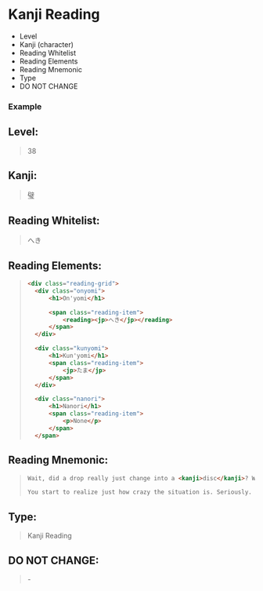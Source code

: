 # Kanji Reading
- Level
- Kanji (character)
- Reading Whitelist
- Reading Elements
- Reading Mnemonic
- Type
- DO NOT CHANGE

### Example 
## Level:
> 38
## Kanji:
> 璧
## Reading Whitelist:
> へき
## Reading Elements:
> ```html
> <div class="reading-grid">
>   <div class="onyomi">
>       <h1>On'yomi</h1>
>
>       <span class="reading-item">
>           <reading><jp>へき</jp></reading>
>       </span>
>   </div>
>
>   <div class="kunyomi">
>       <h1>Kun'yomi</h1>
>       <span class="reading-item">
>           <jp>たま</jp>
>       </span>
>   </div>
>
>   <div class="nanori">
>       <h1>Nanori</h1>
>       <span class="reading-item">
>           <p>None</p>
>       </span>
>   </span>
> ```
## Reading Mnemonic:
> ```html
> Wait, did a drop really just change into a <kanji>disc</kanji>? What the <reading>heck i</reading>s (<jp>へき</jp>) going on?
> 
> You start to realize just how crazy the situation is. Seriously. How the heck is a drop able to turn into a jade disc?
> ```
## Type:
> Kanji Reading
## DO NOT CHANGE:
> \-
